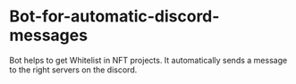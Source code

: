 # Bot-for-automatic-discord-messages
Bot helps to get Whitelist in NFT projects. It automatically sends a message to the right servers on the discord.
